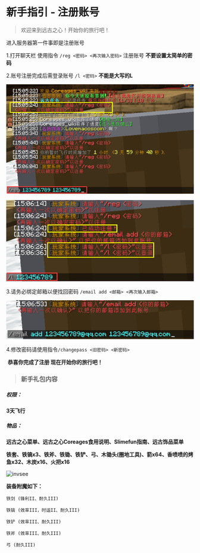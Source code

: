 # 新手指引 - 注册账号

> 欢迎来到远古之心！开始你的旅行吧！

进入服务器第一件事即是注册账号

1.打开聊天栏 使用指令 `/reg <密码> <再次输入密码>` 注册账号  **不要设置太简单的密码**

2.账号注册完成后需登录账号 `/l <密码>`   **不能是大写的L**

![reg](../Newplayer/image/reg.png)

![login](../Newplayer/image/login.png)

3.请务必绑定邮箱以便找回密码 `/email add <邮箱> <再次输入邮箱>`

![emailadd](../Newplayer/image/emailadd.png)

4.修改密码请使用指令`/changepass <旧密码> <新密码>`



​					**恭喜你完成了注册 现在开始你的旅行吧！**



> ### 新手礼包内容

##### **权限：**

**3天飞行**

##### **物品：**

**远古之心菜单、远古之心Coreages食用说明、Slimefun指南、远古饰品菜单**

**铁套、铁镐x3、铁斧、铁锄、铁铲、弓、木锄头(圈地工具)、箭x64、香喷喷的烤鱼x32、木炭x16、火把x16**

![invsee](../Newplayer/image/nvsee.png)



**装备附魔如下：**

`铁剑 (锋利II、耐久III)` 

`铁镐 (效率III，时运II、耐久III)`

`铁铲 (效率III、耐久III)`

`铁斧 (效率III、耐久III)`

`弓 (耐久III)`
